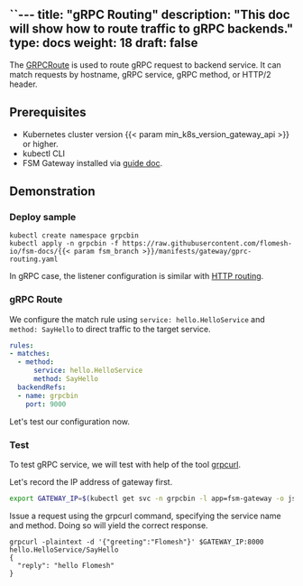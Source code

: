 ``---
title: "gRPC Routing"
description: "This doc will show how to route traffic to gRPC backends."
type: docs
weight: 18
draft: false
---

The [GRPCRoute](https://gateway-api.sigs.k8s.io/reference/spec/#gateway.networking.k8s.io/v1alpha2.GRPCRoute) is used to route gRPC request to backend service. It can match requests by hostname, gRPC service, gRPC method, or HTTP/2 header.

## Prerequisites

- Kubernetes cluster version {{< param min_k8s_version_gateway_api >}} or higher.
- kubectl CLI
- FSM Gateway installed via [guide doc](/guides/traffic_management/ingress/fsm_gateway/installation).

## Demonstration

### Deploy sample

```shell
kubectl create namespace grpcbin
kubectl apply -n grpcbin -f https://raw.githubusercontent.com/flomesh-io/fsm-docs/{{< param fsm_branch >}}/manifests/gateway/gprc-routing.yaml
```

In gRPC case, the listener configuration is similar with [HTTP routing](/guides/traffic_management/ingress/fsm_gateway/http_routing/).

### gRPC Route

We configure the match rule using `service: hello.HelloService` and `method: SayHello` to direct traffic to the target service. 

```yaml
rules:
- matches:
  - method:
      service: hello.HelloService
      method: SayHello
  backendRefs:
  - name: grpcbin
    port: 9000
```

Let's test our configuration now.

### Test

To test gRPC service, we will test with help of the tool [grpcurl](https://github.com/fullstorydev/grpcurl).

Let's record the IP address of gateway first.

```bash
export GATEWAY_IP=$(kubectl get svc -n grpcbin -l app=fsm-gateway -o jsonpath='{.items[0].status.loadBalancer.ingress[0].ip}')
```

Issue a request using the grpcurl command, specifying the service name and method. Doing so will yield the correct response.

```shell
grpcurl -plaintext -d '{"greeting":"Flomesh"}' $GATEWAY_IP:8000 hello.HelloService/SayHello
{
  "reply": "hello Flomesh"
}
```